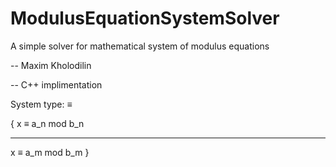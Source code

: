# ModulusEquationSystemSolver
A simple solver for mathematical system of modulus equations

-- Maxim Kholodilin

-- C++ implimentation

System type: ≡

{
  x ≡ a_n mod b_n
  
  ---------------
  
  x ≡ a_m mod b_m
}
